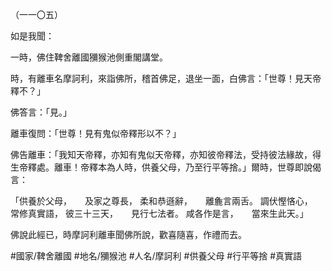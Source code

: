 （一一〇五）

如是我聞：

一時，佛住鞞舍離國獼猴池側重閣講堂。

時，有離車名摩訶利，來詣佛所，稽首佛足，退坐一面，白佛言：「世尊！見天帝釋不？」

佛答言：「見。」

離車復問：「世尊！見有鬼似帝釋形以不？」

佛告離車：「我知天帝釋，亦知有鬼似天帝釋，亦知彼帝釋法，受持彼法緣故，得生帝釋處。離車！帝釋本為人時，供養父母，乃至行平等捨。」爾時，世尊即說偈言：

「供養於父母，　　及家之尊長，
柔和恭遜辭，　　離麁言兩舌。
調伏慳悋心，　　常修真實語，
彼三十三天，　　見行七法者。
咸各作是言，　　當來生此天。」

佛說此經已，時摩訶利離車聞佛所說，歡喜隨喜，作禮而去。

#國家/鞞舍離國
#地名/獼猴池
#人名/摩訶利
#供養父母
#行平等捨
#真實語
